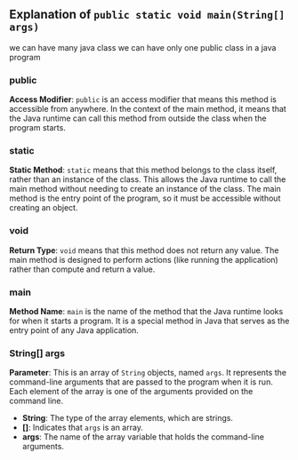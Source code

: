## Explanation of `public static void main(String[] args)`


we can have many java class 
we can have only one public class in  a java program


### public
**Access Modifier**: `public` is an access modifier that means this method is accessible from anywhere. In the context of the main method, it means that the Java runtime can call this method from outside the class when the program starts.

### static
**Static Method**: `static` means that this method belongs to the class itself, rather than an instance of the class. This allows the Java runtime to call the main method without needing to create an instance of the class. The main method is the entry point of the program, so it must be accessible without creating an object.

### void
**Return Type**: `void` means that this method does not return any value. The main method is designed to perform actions (like running the application) rather than compute and return a value.

### main
**Method Name**: `main` is the name of the method that the Java runtime looks for when it starts a program. It is a special method in Java that serves as the entry point of any Java application.

### String[] args
**Parameter**: This is an array of `String` objects, named `args`. It represents the command-line arguments that are passed to the program when it is run. Each element of the array is one of the arguments provided on the command line.

- **String**: The type of the array elements, which are strings.
- **[]**: Indicates that `args` is an array.
- **args**: The name of the array variable that holds the command-line arguments.
